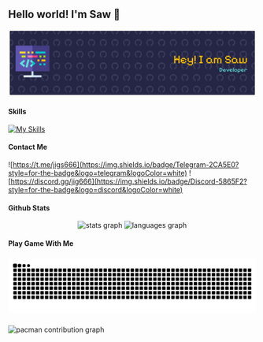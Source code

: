## Hello world! I'm Saw 👋

![Saw](img/github-header-banner.png)

#### Skills
[![My Skills](https://skillicons.dev/icons?i=html,css,js,python,php,laravel&theme=light)](https://skillicons.dev)

#### Contact Me

![https://t.me/jigs666](https://img.shields.io/badge/Telegram-2CA5E0?style=for-the-badge&logo=telegram&logoColor=white) ![https://discord.gg/jig666](https://img.shields.io/badge/Discord-5865F2?style=for-the-badge&logo=discord&logoColor=white)

#### Github Stats
<div align="center">
  <img src="https://github-readme-stats.vercel.app/api?username=OnlySaw&hide_title=false&hide_rank=false&show_icons=true&include_all_commits=true&count_private=true&disable_animations=false&theme=dracula&locale=en&hide_border=false&order=1" height="150" alt="stats graph"  />
  <img src="https://github-readme-stats.vercel.app/api/top-langs?username=OnlySaw&locale=en&hide_title=false&layout=compact&card_width=320&langs_count=5&theme=dracula&hide_border=false&order=2" height="150" alt="languages graph"  />
</div>

#### Play Game With Me

###

<img src="https://raw.githubusercontent.com/OnlySaw/OnlySaw/output/snake.svg" alt="Snake animation" />

###

<picture>
  <source media="(prefers-color-scheme: dark)" srcset="https://raw.githubusercontent.com/OnlySaw/OnlySaw/output/pacman-contribution-graph-dark.svg">
  <source media="(prefers-color-scheme: light)" srcset="https://raw.githubusercontent.com/OnlySaw/OnlySaw/output/pacman-contribution-graph.svg">
  <img alt="pacman contribution graph" src="https://raw.githubusercontent.com/OnlySaw/OnlySaw/output/pacman-contribution-graph.svg">
</picture>

###
